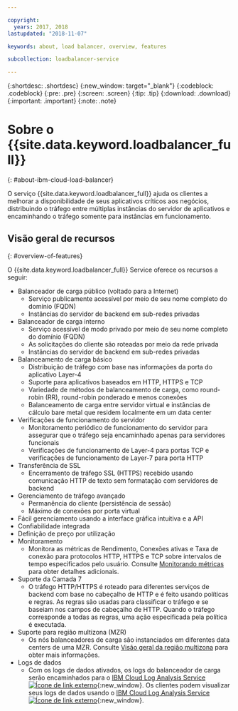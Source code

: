 ```yaml
---

copyright:
  years: 2017, 2018
lastupdated: "2018-11-07"

keywords: about, load balancer, overview, features

subcollection: loadbalancer-service

---
```


{:shortdesc: .shortdesc}
{:new_window: target="_blank"}
{:codeblock: .codeblock}
{:pre: .pre}
{:screen: .screen}
{:tip: .tip}
{:download: .download}
{:important: .important}
{:note: .note}

# Sobre o {{site.data.keyword.loadbalancer_full}}
{: #about-ibm-cloud-load-balancer}

O serviço {{site.data.keyword.loadbalancer_full}} ajuda os clientes a melhorar a disponibilidade de seus
aplicativos críticos aos negócios, distribuindo o tráfego entre múltiplas instâncias do servidor
de aplicativos e encaminhando o tráfego somente para instâncias em funcionamento.

## Visão geral de recursos
{: #overview-of-features}

O {{site.data.keyword.loadbalancer_full}} Service oferece os recursos a seguir:

* Balanceador de carga público (voltado para a Internet)
	* Serviço publicamente acessível por meio de seu nome completo do domínio (FQDN)
	* Instâncias do servidor de backend em sub-redes privadas
* Balanceador de carga interno
	* Serviço acessível de modo privado por meio de seu nome completo do domínio (FQDN)
	* As solicitações do cliente são roteadas por meio da rede privada
	* Instâncias do servidor de backend em sub-redes privadas
* Balanceamento de carga básico
	* Distribuição de tráfego com base nas informações da porta do aplicativo Layer-4
	* Suporte para aplicativos baseados em HTTP, HTTPS e TCP
	* Variedade de métodos de balanceamento de carga, como round-robin (RR), round-robin ponderado e menos conexões
	* Balanceamento de carga entre servidor virtual e instâncias de cálculo bare metal que residem localmente em um data center
* Verificações de funcionamento do servidor
	* Monitoramento periódico de funcionamento do servidor para assegurar que o tráfego seja encaminhado apenas para servidores funcionais
	* Verificações de funcionamento de Layer-4 para portas TCP e verificações de funcionamento de Layer-7 para porta HTTP
* Transferência de SSL
	* Encerramento de tráfego SSL (HTTPS) recebido usando comunicação HTTP de texto sem formatação com servidores de backend
* Gerenciamento de tráfego avançado
	* Permanência do cliente (persistência de sessão)
	* Máximo de conexões por porta virtual
* Fácil gerenciamento usando a interface gráfica intuitiva e a API
* Confiabilidade integrada
* Definição de preço por utilização
* Monitoramento
    * Monitora as métricas de Rendimento, Conexões ativas e Taxa de conexão para protocolos HTTP, HTTPS e TCP sobre intervalos de tempo especificados pelo usuário. Consulte [Monitorando métricas](/docs/infrastructure/loadbalancer-service?topic=loadbalancer-service-monitoring-metrics-with-ibm-cloud-load-balancer) para obter detalhes adicionais.
* Suporte da Camada 7
    * O tráfego HTTP/HTTPS é roteado para diferentes serviços de backend com base no cabeçalho de HTTP e é feito usando políticas e regras. As regras são usadas para classificar o tráfego e se baseiam nos campos de cabeçalho de HTTP. Quando o tráfego corresponde a todas as regras, uma ação especificada pela política é executada.
* Suporte para região multizona (MZR)
    * Os nós balanceadores de carga são instanciados em diferentes data centers de uma MZR. Consulte [Visão geral da região multizona](/docs/infrastructure/loadbalancer-service?topic=loadbalancer-service-multi-zone-region-mzr-overview) para obter mais informações.
* Logs de dados
    * Com os logs de dados ativados, os logs do balanceador de carga serão encaminhados para
o [IBM Cloud Log Analysis Service ![Ícone de link externo](../../icons/launch-glyph.svg "Ícone de link externo")](https://console.bluemix.net/catalog/services/log-analysis){:new_window}. Os clientes podem visualizar seus logs de dados usando o [IBM Cloud Log Analysis Service ![Ícone de link externo](../../icons/launch-glyph.svg "Ícone de link externo")](https://console.bluemix.net/catalog/services/log-analysis){:new_window}.
